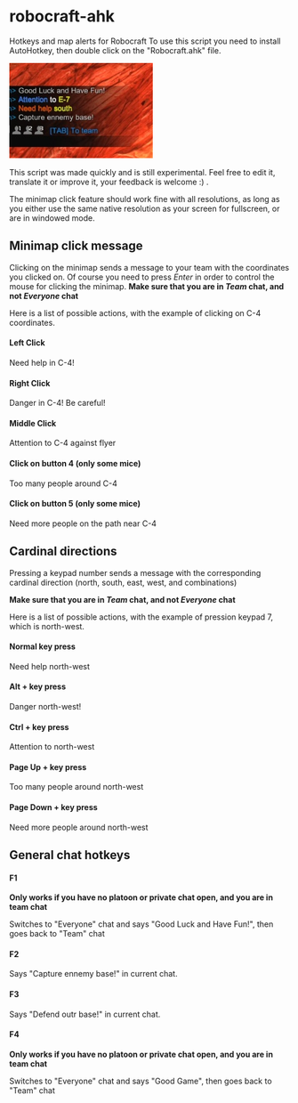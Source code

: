 robocraft-ahk
=============

Hotkeys and map alerts for Robocraft
To use this script you need to install AutoHotkey, then double click on the "Robocraft.ahk" file.

![Robocraft script in action](https://raw.githubusercontent.com/valerian/robocraft-ahk/master/AHK%20Robocraft.jpg)

This script was made quickly and is still experimental.
Feel free to edit it, translate it or improve it, your feedback is welcome :) .

The minimap click feature should work fine with all resolutions, as long as you either use the same native resolution as your screen for fullscreen, or are in windowed mode.

## Minimap click message

Clicking on the minimap sends a message to your team with the coordinates you clicked on. Of course you need to press *Enter* in order to control the mouse for clicking the minimap.
**Make sure that you are in _Team_ chat, and not _Everyone_ chat**

Here is a list of possible actions, with the example of clicking on C-4 coordinates.

#### Left Click

Need help in C-4!

#### Right Click

Danger in C-4! Be careful!

#### Middle Click

Attention to C-4 against flyer

#### Click on button 4 (only some mice)

Too many people around C-4

#### Click on button 5 (only some mice)

Need more people on the path near C-4


## Cardinal directions

Pressing a keypad number sends a message with the corresponding cardinal direction (north, south, east, west, and combinations)

**Make sure that you are in _Team_ chat, and not _Everyone_ chat**

Here is a list of possible actions, with the example of pression keypad 7, which is north-west.


#### Normal key press

Need help north-west

#### Alt + key press

Danger north-west!

#### Ctrl + key press

Attention to north-west

#### Page Up + key press

Too many people around north-west

#### Page Down + key press

Need more people around north-west


## General chat hotkeys

#### F1

**Only works if you have no platoon or private chat open, and you are in team chat**

Switches to "Everyone" chat and says "Good Luck and Have Fun!", then goes back to "Team" chat

#### F2

Says "Capture ennemy base!" in current chat.

#### F3

Says "Defend outr base!" in current chat.

#### F4

**Only works if you have no platoon or private chat open, and you are in team chat**

Switches to "Everyone" chat and says "Good Game", then goes back to "Team" chat

